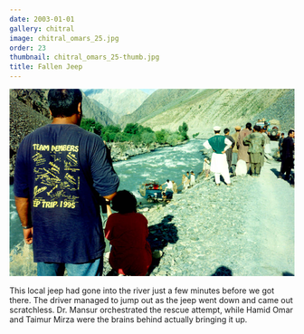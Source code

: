 ```yaml
---
date: 2003-01-01
gallery: chitral
image: chitral_omars_25.jpg
order: 23
thumbnail: chitral_omars_25-thumb.jpg
title: Fallen Jeep
---
```


![Fallen Jeep](./chitral_omars_25.jpg)

This local jeep had gone into the river just a few minutes before we got there. The driver managed to jump out as the jeep went down and came out scratchless. Dr. Mansur orchestrated the rescue attempt, while Hamid Omar and Taimur Mirza were the brains behind actually bringing it up.